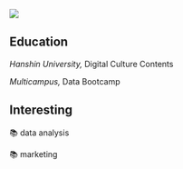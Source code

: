 <img src="https://capsule-render.vercel.app/api?text=Soyeon%20Kim&fontColor=random&type=transparent&color=random&animation=twinkling&fontSize=80"
/>

## **Education**
*Hanshin University,* Digital Culture Contents

*Multicampus,* Data Bootcamp

## **Interesting**

📚 data analysis

📚 marketing
